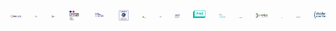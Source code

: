 <div class="columns is-multiline is-mobile is-8 is-vcentered is-centered mt-6">
  <div class="column is-2 has-text-centered">
    <a class="no-bg"
      href="https://www.opendatafrance.net/"
      target="_blank">
      <img
        src="https://raw.githubusercontent.com/multi-coop/multi-site-contents/main/images/clients/odf-logo.svg"
        alt="OPEN DATA FRANCE"
      />
    </a>
  </div>
  <div class="column is-2 has-text-centered">
    <a class="no-bg"
      href="https://www.numerique.gouv.fr/dinum/"
      target="_blank">
      <img
        src="https://raw.githubusercontent.com/multi-coop/multi-site-contents/main/images/clients/dinum-logo.png"
        alt="DINUM"
      />
    </a>
  </div>
  <div class="column is-2 has-text-centered">
    <a class="no-bg"
      href="https://www.ecologie.gouv.fr/"
      target="_blank">
      <img
        src="https://raw.githubusercontent.com/multi-coop/multi-site-contents/main/images/clients/mte-logo.png"
        alt="MINISTERE DE LA TRANSITION ECOLOGIQUE"
      />
    </a>
  </div>
  <div class="column is-2 has-text-centered">
    <a class="no-bg"
      href="https://mer.gouv.fr/"
      target="_blank">
      <img
        src="https://raw.githubusercontent.com/multi-coop/multi-site-contents/main/images/clients/min-mer-logo.png"
        alt="MINISTERE DE LA MER"
      />
    </a>
  </div>
  <div class="column is-2 has-text-centered">
    <a class="no-bg"
      href="https://agence-cohesion-territoires.gouv.fr/"
      target="_blank">
      <img
        src="https://raw.githubusercontent.com/multi-coop/multi-site-contents/main/images/clients/anct-logo.png"
        alt="ANCT"
      />
    </a>
  </div>
  <div class="column is-2 has-text-centered">
    <a class="no-bg"
      href="https://www.ademe.fr"
      target="_blank">
      <img
        src="https://raw.githubusercontent.com/multi-coop/multi-site-contents/main/images/clients/ademe-logo.png"
        alt="ADEME"
      />
    </a>
  </div>
  <div class="column is-2 has-text-centered">
    <a class="no-bg"
      href="https://lafabriquedesmobilites.fr/"
      target="_blank">
      <img
        src="https://raw.githubusercontent.com/multi-coop/multi-site-contents/main/images/clients/fabmob-logo.png"
        alt="FABMOB"
      />
    </a>
  </div>
  <div class="column is-2 has-text-centered">
    <a class="no-bg"
      href="https://lamednum.coop/"
      target="_blank">
      <img
        src="https://raw.githubusercontent.com/multi-coop/multi-site-contents/main/images/clients/mednum-logo.jpg"
        alt="MEDNUM"
      />
    </a>
  </div>
  <div class="column is-2 has-text-centered">
    <a class="no-bg"
      href="https://www.mednum-bfc.fr/"
      target="_blank">
      <img
        src="https://raw.githubusercontent.com/multi-coop/multi-site-contents/main/images/clients/mednum-bfc-logo.png"
        alt="MEDNUM BFC"
      />
    </a>
  </div>
  <div class="column is-2 has-text-centered">
    <a class="no-bg"
      href="https://www.pingbase.net/"
      target="_blank">
      <img
        src="https://raw.githubusercontent.com/multi-coop/multi-site-contents/main/images/clients/ping-logo.png"
        alt="PING"
      />
    </a>
  </div>
  <div class="column is-2 has-text-centered">
    <a class="no-bg"
      href="https://conumm.fr/"
      target="_blank">
      <img
        src="https://raw.githubusercontent.com/multi-coop/multi-site-contents/main/images/clients/conumm-logo.png"
        alt="CONUMM"
      />
    </a>
  </div>
  <div class="column is-2 has-text-centered">
    <a class="no-bg"
      href="https://rhinocc.fr/"
      target="_blank">
      <img
        src="https://raw.githubusercontent.com/multi-coop/multi-site-contents/main/images/clients/rhinocc-logo.jpg"
        alt="RHINOCC"
      />
    </a>
  </div>
  <div class="column is-2 has-text-centered">
    <a class="no-bg"
      href="https://www.doubs.fr"
      target="_blank">
      <img
        src="https://raw.githubusercontent.com/multi-coop/multi-site-contents/main/images/clients/dept-doubs-logo.jpg"
        alt="DEPARTEMENT DU DOUBS"
      />
    </a>
  </div>
  <div class="column is-2 has-text-centered">
    <a class="no-bg"
      href="https://www.epa-senart.fr/"
      target="_blank">
      <img
        src="https://raw.githubusercontent.com/multi-coop/multi-site-contents/main/images/clients/epa-senart-logo.png"
        alt="EPA SENART"
      />
    </a>
  </div>
  <div class="column is-2 has-text-centered">
    <a class="no-bg"
      href="https://carto.francilin.fr/"
      target="_blank">
      <img
        src="https://raw.githubusercontent.com/multi-coop/multi-site-contents/main/images/clients/francilin-logo.jpg"
        alt="FRANCILIN"
      />
    </a>
  </div>
  <div class="column is-2 has-text-centered">
    <a class="no-bg"
      href="https://www.deciderensemble.com"
      target="_blank">
      <img
        src="https://raw.githubusercontent.com/multi-coop/multi-site-contents/main/images/clients/decider-ensemble-logo.jpg"
        alt="DECIDER ENSEMBLE"
      />
    </a>
  </div>
</div>
 